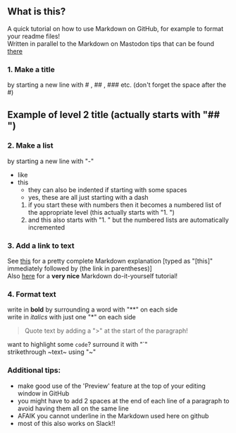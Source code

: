 ## What is this?
A quick tutorial on how to use Markdown on GitHub, for example to format your readme files!  
Written in parallel to the Markdown on Mastodon tips that can be found [there](https://neuromatch.social/@elduvelle/109628712961958917)

### 1. Make a title  
by starting a new line with # , ## , ### etc. (don't forget the space after the #)

## Example of level 2 title (actually starts with "## ")

### 2. Make a list 
by starting a new line with "-"
- like
- this
  - they can also be indented if starting with some spaces 
  - yes, these are all just starting with a dash
  1. if you start these with numbers then it becomes a numbered list of the appropriate level (this actually starts with "1. ")
  1. and this also starts with "1. " but the numbered lists are automatically incremented

### 3. Add a link to text
See [this](https://www.markdownguide.org/getting-started) for a pretty complete Markdown explanation [typed as "[this]" immediately followed by (the link in parentheses)]  
Also [here](https://www.markdowntutorial.com/lesson/1/) for a **very nice** Markdown do-it-yourself tutorial! 

### 4. Format text
write in **bold** by surrounding a word with "**" on each side  
write in *italics* with just one "*" on each side
> Quote text by adding a ">" at the start of the paragraph!  

want to highlight some `code`? surround it with "`"  
strikethrough ~text~ using "~"  

### Additional tips:
- make good use of the 'Preview' feature at the top of your editing window in GitHub
- you might have to add 2 spaces at the end of each line of a paragraph to avoid having them all on the same line  
- AFAIK you cannot underline in the Markdown used here on github    
- most of this also works on Slack!!
